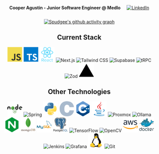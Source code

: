 <div align="center">

<div style="display: flex; flex-direction: row; align-items: center; justify-content: center; gap: 20px; ">
  <p><strong>Cooper Agustin - Junior Software Engineer @ Medlo</strong></p>
  
  [![LinkedIn](https://img.shields.io/badge/linkedin-0a77b6?style=for-the-badge&logo=linkedin&logoColor=white)](https://www.linkedin.com/in/cooper.agustin)
</div>



[![Spudgee's github activity graph](https://github-readme-activity-graph.vercel.app/graph?username=Spudgee&bg_color=0d1117&color=ffffff&line=ffffff&point=ffffff&area=true&hide_border=true&custom_title=Activity%20Graph)](https://github.com/ashutosh00710/github-readme-activity-graph)


<div align="center">

## Current Stack

<img src="https://raw.githubusercontent.com/devicons/devicon/master/icons/javascript/javascript-original.svg" width="48" height="48" alt="JavaScript" />
<img src="https://raw.githubusercontent.com/devicons/devicon/master/icons/typescript/typescript-original.svg" width="48" height="48" alt="TypeScript" />
<img src="https://raw.githubusercontent.com/devicons/devicon/master/icons/react/react-original-wordmark.svg" width="48" height="48" alt="React" />
<img src="https://cdn.worldvectorlogo.com/logos/nextjs-2.svg" width="48" height="48" alt="Next.js" />
<img src="https://www.vectorlogo.zone/logos/tailwindcss/tailwindcss-icon.svg" width="48" height="48" alt="Tailwind CSS" />
<img src="https://i.pinimg.com/474x/cb/03/e4/cb03e4961860f0271e6ac73e663f26fa.jpg" width="48" height="48" alt="Supabase" />
<img src="https://trpc.io/img/logo.svg" width="48" height="48" alt="tRPC" />
<img src="https://zod.dev/_next/image?url=%2Flogo%2Flogo-glow.png&w=256&q=100" width="48" height="48" alt="Zod" />
<img src="https://raw.githubusercontent.com/devicons/devicon/master/icons/vercel/vercel-original.svg" width="48" height="48" alt="Vercel" />


## Other Technologies

<img src="https://raw.githubusercontent.com/devicons/devicon/master/icons/nodejs/nodejs-original-wordmark.svg" width="48" height="48" alt="Node.js" />
<img src="https://www.vectorlogo.zone/logos/springio/springio-icon.svg" width="48" height="48" alt="Spring" />
<img src="https://raw.githubusercontent.com/devicons/devicon/master/icons/python/python-original.svg" width="48" height="48" alt="Python" />
<img src="https://raw.githubusercontent.com/devicons/devicon/master/icons/c/c-original.svg" width="48" height="48" alt="C" />
<img src="https://raw.githubusercontent.com/devicons/devicon/master/icons/cplusplus/cplusplus-original.svg" width="48" height="48" alt="C++" />
<img src="https://raw.githubusercontent.com/devicons/devicon/master/icons/java/java-original.svg" width="48" height="48" alt="Java" />
<img src="https://avatars.githubusercontent.com/u/2678585?s=200&v=4" width="48" height="48" alt="Proxmox" />
<img src="https://avatars.githubusercontent.com/u/151674099?s=200&v=4" width="48" height="48" alt="Ollama" />
<img src="https://raw.githubusercontent.com/devicons/devicon/master/icons/nginx/nginx-original.svg" width="48" height="48" alt="Nginx" />
<img src="https://raw.githubusercontent.com/devicons/devicon/master/icons/mongodb/mongodb-original-wordmark.svg" width="48" height="48" alt="MongoDB" />
<img src="https://raw.githubusercontent.com/devicons/devicon/master/icons/mysql/mysql-original-wordmark.svg" width="48" height="48" alt="MySQL" />
<img src="https://raw.githubusercontent.com/devicons/devicon/master/icons/postgresql/postgresql-original-wordmark.svg" width="48" height="48" alt="PostgreSQL" />
<img src="https://www.vectorlogo.zone/logos/tensorflow/tensorflow-icon.svg" width="48" height="48" alt="TensorFlow" />
<img src="https://www.vectorlogo.zone/logos/opencv/opencv-icon.svg" width="48" height="48" alt="OpenCV" />
<img src="https://raw.githubusercontent.com/devicons/devicon/master/icons/amazonwebservices/amazonwebservices-original-wordmark.svg" width="48" height="48" alt="AWS" />
<img src="https://raw.githubusercontent.com/devicons/devicon/master/icons/docker/docker-original-wordmark.svg" width="48" height="48" alt="Docker" />
<img src="https://www.vectorlogo.zone/logos/jenkins/jenkins-icon.svg" width="48" height="48" alt="Jenkins" />
<img src="https://www.vectorlogo.zone/logos/grafana/grafana-icon.svg" width="48" height="48" alt="Grafana" />
<img src="https://raw.githubusercontent.com/devicons/devicon/master/icons/linux/linux-original.svg" width="48" height="48" alt="Linux" />
<img src="https://www.vectorlogo.zone/logos/git-scm/git-scm-icon.svg" width="48" height="48" alt="Git" />





</div>


